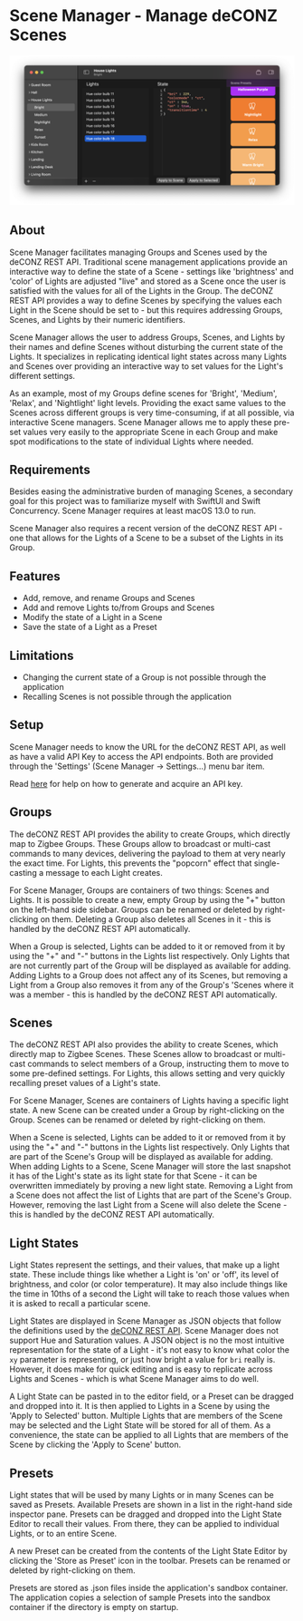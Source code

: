 # Scene Manager - Manage deCONZ Scenes

![Screenshot](https://raw.githubusercontent.com/hanskroner/SceneManager/main/SceneManager/screenshot.png)

## About

Scene Manager facilitates managing Groups and Scenes used by the deCONZ REST API. Traditional scene
management applications provide an interactive way to define the state of a Scene - settings like
'brightness' and 'color' of Lights are adjusted "live" and stored as a Scene once the user is satisfied with
the values for all of the Lights in the Group. The deCONZ REST API provides a way to define Scenes by
specifying the values each Light in the Scene should be set to - but this requires addressing Groups, Scenes,
and Lights by their numeric identifiers.

Scene Manager allows the user to address Groups, Scenes, and Lights by their names and define Scenes without
disturbing the current state of the Lights. It specializes in replicating identical light states across many
Lights and Scenes over providing an interactive way to set values for the Light's different settings.

As an example, most of my Groups define scenes for 'Bright', 'Medium', 'Relax', and 'Nightlight' light
levels. Providing the exact same values to the Scenes across different groups is very time-consuming, if at
all possible, via interactive Scene managers. Scene Manager allows me to apply these pre-set values very
easily to the appropriate Scene in each Group and make spot modifications to the state of individual Lights
where needed.

## Requirements

Besides easing the administrative burden of managing Scenes, a secondary goal for this project was to
familiarize myself with SwiftUI and Swift Concurrency. Scene Manager requires at least macOS 13.0 to run.

Scene Manager also requires a recent version of the deCONZ REST API - one that allows for the Lights of a
Scene to be a subset of the Lights in its Group.

## Features

- Add, remove, and rename Groups and Scenes
- Add and remove Lights to/from Groups and Scenes
- Modify the state of a Light in a Scene
- Save the state of a Light as a Preset

## Limitations

- Changing the current state of a Group is not possible through the application
- Recalling Scenes is not possible through the application

## Setup

Scene Manager needs to know the URL for the deCONZ REST API, as well as have a valid API Key to access the
API endpoints. Both are provided through the 'Settings' (Scene Manager -> Settings...) menu bar item.

Read [here](https://dresden-elektronik.github.io/deconz-rest-doc/misc/authorization/) for help on how to
generate and acquire an API key.

## Groups

The deCONZ REST API provides the ability to create Groups, which directly map to Zigbee Groups. These Groups
allow to broadcast or multi-cast commands to many devices, delivering the payload to them at very nearly
the exact time. For Lights, this prevents the "popcorn" effect that single-casting a message to each Light
creates.

For Scene Manager, Groups are containers of two things: Scenes and Lights. It is possible to create a new,
empty Group by using the "+" button on the left-hand side sidebar. Groups can be renamed or deleted by
right-clicking on them. Deleting a Group also deletes all Scenes in it - this is handled by the deCONZ
REST API automatically.

When a Group is selected, Lights can be added to it or removed from it by using the "+" and "-" buttons
in the Lights list respectively. Only Lights that are not currently part of the Group will be displayed as
available for adding. Adding Lights to a Group does not affect any of its Scenes, but removing a Light from a
Group also removes it from any of the Group's 'Scenes where it was a member - this is handled by the deCONZ
REST API automatically.

## Scenes

The deCONZ REST API also provides the ability to create Scenes, which directly map to Zigbee Scenes. These
Scenes allow to broadcast or multi-cast commands to select members of a Group, instructing them to move to
some pre-defined settings. For Lights, this allows setting and very quickly recalling preset values of a
Light's state.

For Scene Manager, Scenes are containers of Lights having a specific light state. A new Scene can be created
under a Group by right-clicking on the Group. Scenes can be renamed or deleted by right-clicking on them.

When a Scene is selected, Lights can be added to it or removed from it by using the "+" and "-" buttons
in the Lights list respectively. Only Lights that are part of the Scene's Group will be displayed as
available for adding. When adding Lights to a Scene, Scene Manager will store the last snapshot it has of the
Light's state as its light state for that Scene - it can be overwritten immediately by proving a new light
state. Removing a Light from a Scene does not affect the list of Lights that are part of the Scene's Group.
However, removing the last Light from a Scene will also delete the Scene - this is handled by the deCONZ REST
API automatically. 

## Light States

Light States represent the settings, and their values, that make up a light state. These include things like
whether a Light is 'on' or 'off', its level of brightness, and color (or color temperature). It may also
include things like the time in 10ths of a second the Light will take to reach those values when it is asked
to recall a particular scene.

Light States are displayed in Scene Manager as JSON objects that follow the definitions used by the
[deCONZ REST API](https://dresden-elektronik.github.io/deconz-rest-doc/endpoints/scenes/#response_2). Scene
Manager does not support Hue and Saturation values. A JSON object is no the most intuitive representation for
the state of a Light - it's not easy to know what color the `xy` parameter is representing, or just how
bright a value for `bri` really is. However, it does make for quick editing and is easy to replicate across
Lights and Scenes - which is what Scene Manager aims to do well.

A Light State can be pasted in to the editor field, or a Preset can be dragged and dropped into it. It is
then applied to Lights in a Scene by using the 'Apply to Selected' button. Multiple Lights that are members
of the Scene may be selected and the Light State will be stored for all of them. As a convenience, the state
can be applied to all Lights that are members of the Scene by clicking the 'Apply to Scene' button.

## Presets

Light states that will be used by many Lights or in many Scenes can be saved as Presets. Available Presets
are shown in a list in the right-hand side inspector pane. Presets can be dragged and dropped into the Light
State Editor to recall their values. From there, they can be applied to individual Lights, or to an entire
Scene.

A new Preset can be created from the contents of the Light State Editor by clicking the 'Store as Preset'
icon in the toolbar. Presets can be renamed or deleted by right-clicking on them.

Presets are stored as .json files inside the application's sandbox container. The application copies a
selection of sample Presets into the sandbox container if the directory is empty on startup. 
